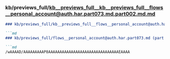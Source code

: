 ### kb/previews_full/kb__previews_full__kb__previews_full__flows__personal_account@auth.har.part073.md.part002.md.md

```md
### kb/previews_full/kb__previews_full__flows__personal_account@auth.har.part073.md.part002.md

```md
### kb/previews_full/flows__personal_account@auth.har.part073.md (part 002)

```md
/wAAAAD/AAAAAAAAAP8AAAAAAAAAAAAAAAAAAAAAAAAAAAAAAAEAAAA
```

```

```

```
